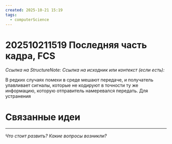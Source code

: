 ```yaml
---
created: 2025-10-21 15:19
tags:
  - computerScience
---
```

# 202510211519 Последняя часть кадра, FCS

*Ссылка на StructureNote:*
*Ссылка на исходник или контекст (если есть):*

В редких случаях помехи в среде мешают передаче, и получатель улавливает сигналы, которые не кодируют в точности ту же информацию, которую отправитель намеревался передать. Для устранения 

# Связанные идеи

---

*Что стоит развить? Какие вопросы возникли?*
